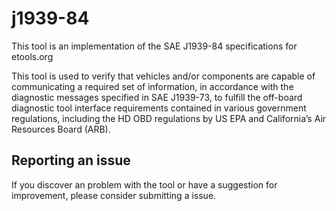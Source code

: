 # j1939-84

This tool is an implementation of the SAE J1939-84 specifications for etools.org

This tool is used to verify that vehicles and/or components are capable of communicating a required set of information,
in accordance with the diagnostic messages specified in SAE J1939-73, to fulfill the off-board diagnostic tool interface
requirements contained in various government regulations, including the HD OBD regulations by US EPA and California’s
Air Resources Board (ARB).

## Reporting an issue

If you discover an problem with the tool or have a suggestion for improvement, please consider submitting a issue.
